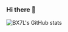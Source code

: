 ### Hi there 👋
![BX7L's GitHub stats](https://github-readme-stats.vercel.app/api?username=L&show_icons=true&theme=radical)
